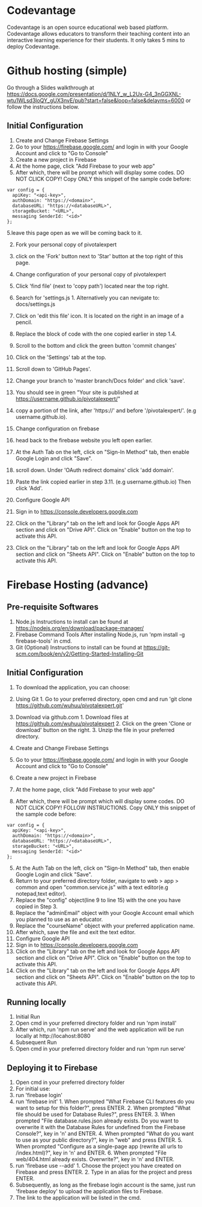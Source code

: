 # Codevantage
Codevantage is an open source educational web based platform. Codevantage allows educators to transform their teaching content into an interactive learning experience for their students. It only takes 5 mins to deploy Codevantage.

# Github hosting (simple)
Go through a Slides walkthrough at https://docs.google.com/presentation/d/1NLY_w_L2Ux-G4_3nGGXNL-wtu1WLsd3loQY_gUX3nvE/pub?start=false&loop=false&delayms=6000 or follow the instructions below.

## Initial Configuration

1. Create and Change Firebase Settings
  1. Go to your https://firebase.google.com/ and login in with your Google Account and click to "Go to Console"
  2. Create a new project in Firebase
  3. At the home page, click "Add Firebase to your web app"
  4. After which, there will be prompt which will display some codes. DO NOT CLICK COPY! Copy ONLY this snippet of the sample code before:
  ```
  var config = {
    apiKey: "<api-key>",
    authDomain: "https://<domain>",
    databaseURL: "https://<databaseURL>",
    storageBucket: "<URL>",
    messaging SenderId: "<id>"
  };
  ```
  5.leave this page open as we will be coming back to it.
  
2. Fork your personal copy of pivotalexpert
  1. click on the 'Fork' button next to 'Star' button at the top right of this page.
  
3. Change configuration of your personal copy of pivotalexpert
  1. Click 'find file' (next to 'copy path') located near the top right.
  2. Search for 'settings.js
    1. Alternatively you can nevigate to: docs/settings.js
  4. Click on 'edit this file' icon. It is located on the right in an image of a pencil.
  5. Replace the block of code with the one copied earlier in step 1.4.
  6. Scroll to the bottom and click the green button 'commit changes'
  7. Click on the 'Settings' tab at the top.
  8. Scroll down to 'GitHub Pages'.
  9. Change your branch to 'master branch/Docs folder' and click 'save'.
  10. You should see in green "Your site is published at https://username.github.io/pivotalexpert/"
  11. copy a portion of the link, after 'https://' and before '/pivotalexpert/'. (e.g username.github.io).
  
4. Change configuration on firebase
  1. head back to the firebase website you left open earlier.
  2. At the Auth Tab on the left, click on "Sign-In Method" tab, then enable Google Login and click "Save".
  3. scroll down. Under 'OAuth redirect domains' click 'add domain'.
  4. Paste the link copied earlier in step 3.11. (e.g username.github.io) Then click 'Add'.
  
5. Configure Google API
  1. Sign in to https://console.developers.google.com
  2. Click on the "Library" tab on the left and look for Google Apps API section and click on "Drive API". Click on "Enable" button on the top to activate this API.
  3. Click on the "Library" tab on the left and look for Google Apps API section and click on "Sheets API". Click on "Enable" button on the top to activate this API.

  

# Firebase Hosting (advance)
## Pre-requisite Softwares
1. Node.js
Instructions to install can be found at https://nodejs.org/en/download/package-manager/
2. Firebase Command Tools
After installing Node.js, run 'npm install -g firebase-tools' in cmd.
3. Git (Optional)
Instructions to install can be found at https://git-scm.com/book/en/v2/Getting-Started-Installing-Git

## Initial Configuration
1. To download the application, you can choose:
  1. Using Git
    1. Go to your preferred directory, open cmd and run 'git clone https://github.com/wuhuu/pivotalexpert.git'

  2. Download via github.com
    1. Download files at https://github.com/wuhuu/pivotalexpert
    2. Click on the green 'Clone or download' button on the right.
    3. Unzip the file in your preferred directory.

2. Create and Change Firebase Settings
  1. Go to your https://firebase.google.com/ and login in with your Google Account and click to "Go to Console"
  2. Create a new project in Firebase
  3. At the home page, click "Add Firebase to your web app"
  4. After which, there will be prompt which will display some codes. DO NOT CLICK COPY! FOLLOW INSTRUCTIONS. Copy ONLY this snippet of the sample code before:
  ```
  var config = {
    apiKey: "<api-key>",
    authDomain: "https://<domain>",
    databaseURL: "https://<databaseURL>",
    storageBucket: "<URL>",
    messaging SenderId: "<id>"
  };
  ```
  5. At the Auth Tab on the left, click on "Sign-In Method" tab, then enable Google Login and click "Save".
  6. Return to your preferred directory folder, navigate to web > app > common and open "common.service.js" with a text editor(e.g notepad,text editor).
  7. Replace the "config" object(line 9 to line 15) with the one you have copied in Step 3.
  8. Replace the "adminEmail" object with your Google Account email which you planned to use as an educator.
  9. Replace the "courseName" object with your preferred application name.
  10. After which, save the file and exit the text editor.
3. Configure Google API
  1. Sign in to https://console.developers.google.com
  2. Click on the "Library" tab on the left and look for Google Apps API section and click on "Drive API". Click on "Enable" button on the top to activate this API.
  3. Click on the "Library" tab on the left and look for Google Apps API section and click on "Sheets API". Click on "Enable" button on the top to activate this API.



## Running locally
1. Initial Run
  1. Open cmd in your preferred directory folder and run 'npm install'
  2. After which, run 'npm run serve' and the web application will be run locally at http://locahost:8080
2. Subsequent Run
  1. Open cmd in your preferred directory folder and run 'npm run serve'

## Deploying it to Firebase
1. Open cmd in your preferred directory folder 
2. For initial use:
  1. run 'firebase login'
  2. run 'firebase init'
    1. When prompted "What Firebase CLI features do you want to setup for this folder?", press ENTER.
    2. When prompted "What file should be used for Database Rules?", press ENTER.
    3. When prompted "File database.rules.json already exists. Do you want to overwrite it with the Database Rules for undefined from the Firebase Console?", key in 'n' and ENTER.
    4. When prompted "What do you want to use as your public directory?", key in "web" and press ENTER.
    5. When prompted "Configure as a single-page app (rewrite all urls to /index.html)?", key in 'n' and ENTER.
    6. When prompted "File web/404.html already exists. Overwrite?", key in 'n' and ENTER.
  3. run 'firebase use --add'
    1. Choose the project you have created on Firebase and press ENTER.
    2. Type in an alias for the project and press ENTER.
3. Subsequently, as long as the firebase login account is the same, just run 'firebase deploy' to upload the application files to Firebase.
4. The link to the application will be listed in the cmd.
